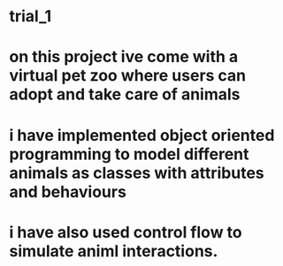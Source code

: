 # trial_1 
# on this project ive come with a virtual pet zoo where users can adopt and take care of animals
# i have implemented object oriented programming to model different animals as classes with attributes and behaviours
# i have also used control flow to simulate animl interactions.
